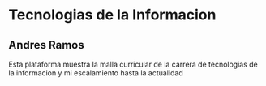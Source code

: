 # Tecnologias de la Informacion

## Andres Ramos


Esta plataforma muestra la malla curricular de la carrera de tecnologias de la informacion y mi escalamiento hasta la actualidad
